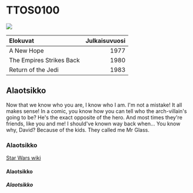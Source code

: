 # TTOS0100

![](http://s2.quickmeme.com/img/cf/cf4afac9410f7440943a70a7fdcaf7aac9a6adf2ef5d33e47cc94bafdbad2c88.jpg)

| Elokuvat | Julkaisuvuosi |
|:---------|--------------:|
|  A New Hope | 1977 |
| The Empires Strikes Back | 1980 |
| Return of the Jedi | 1983 |

## Alaotsikko

Now that we know who you are, I know who I am. I'm not a mistake! It all makes sense! In a comic, you know how you can tell who the arch-villain's going to be? He's the exact opposite of the hero. And most times they're friends, like you and me! I should've known way back when... You know why, David? Because of the kids. They called me Mr Glass.

### Alaotsikko

[Star Wars wiki](http://starwars.wikia.com/wiki/Main_Page)

#### Alaotsikko

##### Alaotsikko
